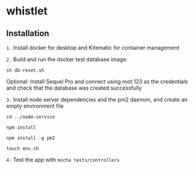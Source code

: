 # whistlet

## Installation

`1.` Install docker for desktop and Kitematic for container management

`2.` Build and run the docker test database image:
```
sh db-reset.sh

```
Optional: Install Sequel Pro and connect using root:123 as the credentials and check that the database was created successfully

`3.` Install node server dependencies and the pm2 daemon, and create an empty environment file
```
cd ../node-service

npm install

npm install -g pm2

touch env.sh
```

`4.` Test the app with `mocha tests/controllers`
